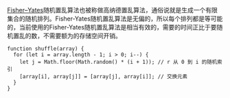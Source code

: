 [Fisher–Yates](https://en.wikipedia.org/wiki/Fisher%E2%80%93Yates_shuffle)随机置乱算法也被称做高纳德置乱算法，通俗说就是生成一个有限集合的随机排列。Fisher-Yates随机置乱算法是无偏的，所以每个排列都是等可能的，当前使用的Fisher-Yates随机置乱算法是相当有效的，需要的时间正比于要随机置乱的数，不需要额为的存储空间开销。

```
function shuffle(array) {
  for (let i = array.length - 1; i > 0; i--) {
    let j = Math.floor(Math.random() * (i + 1)); // r 从 0 到 i 的随机索引
    [array[i], array[j]] = [array[j], array[i]]; // 交换元素
  }
}
```
